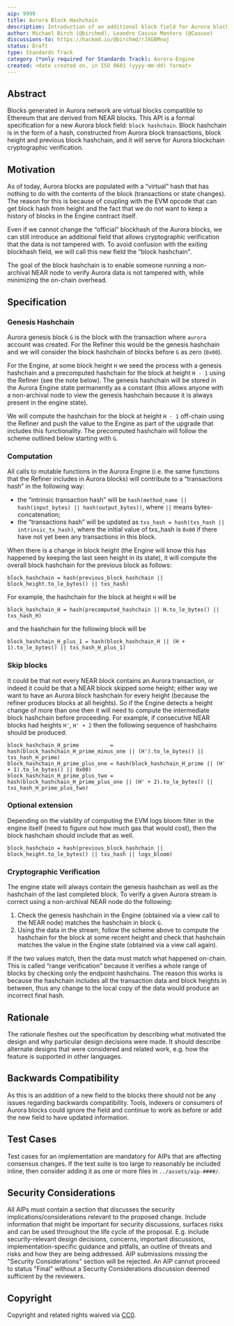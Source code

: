 ```yaml
---
aip: 9999
title: Aurora Block Hashchain
description: Introduction of an additional block field for Aurora blockchain cryptographic verification.
author: Michael Birch (@birchmd), Leandro Casuso Montero (@Casuso)
discussions-to: https://hackmd.io/@birchmd/rJXGBMnoj
status: Draft
type: Standards Track
category (*only required for Standards Track): Aurora-Engine
created: <date created on, in ISO 8601 (yyyy-mm-dd) format>
---
```


## Abstract

Blocks generated in Aurora network are virtual blocks compatible to Ethereum that are derived from NEAR blocks. This API is a formal specification for a new Aurora block field: `block hashchain`. Block hashchain is in the form of a hash, constructed from Aurora block transactions, block height and previous block hashchain, and it will serve for Aurora blockchain cryptographic verification.

## Motivation

As of today, Aurora blocks are populated with a “virtual” hash that has nothing to do with the contents of the block (transactions or state changes). The reason for this is because of coupling with the EVM opcode that can get block hash from height and the fact that we do not want to keep a history of blocks in the Engine contract itself.

Even if we cannot change the “official” blockhash of the Aurora blocks, we can still introduce an additional field that allows cryptographic verification that the data is not tampered with. To avoid confusion with the exiting blockhash field, we will call this new field the “block hashchain".

The goal of the block hashchain is to enable someone running a non-archival NEAR node to verify Aurora data is not tampered with, while minimizing the on-chain overhead.

## Specification

### Genesis Hashchain

Aurora genesis block `G` is the block with the transaction where `aurora` account was created. For the Refiner this would be the genesis hashchain and we will consider the block hashchain of blocks before `G` as zero (`0x00`). 

For the Engine, at some block height `H` we seed the process with a genesis hashchain and a precomputed hashchain for the block at height `H - 1` using the Refiner (see the note below). The genesis hashchain will be stored in the Aurora Engine state permanently as a constant (this allows anyone with a non-archival node to view the genesis hashchain because it is always present in the engine state).

We will compute the hashchain for the block at height `H - 1` off-chain using the Refiner and push the value to the Engine as part of the upgrade that includes this functionality. The precomputed hashchain will follow the scheme outlined below starting with `G`.

### Computation

All calls to mutable functions in the Aurora Engine (i.e. the same functions that the Refiner includes in Aurora blocks) will contribute to a “transactions hash” in the following way:

- the “intrinsic transaction hash” will be `hash(method_name || hash(input_bytes) || hash(output_bytes))`, where `||` means bytes-concatenation;
- the “transactions hash” will be updated as `txs_hash = hash(txs_hash || intrinsic_tx_hash)`, where the initial value of txs_hash is `0x00` if there have not yet been any transactions in this block.

When there is a change in block height (the Engine will know this has happened by keeping the last seen height in its state), it will compute the overall block hashchain for the previous block as follows:

```block_hashchain = hash(previous_block_hashchain || block_height.to_le_bytes() || txs_hash)```

For example, the hashchain for the block at height `H` will be

```block_hashchain_H = hash(precomputed_hashchain || H.to_le_bytes() || txs_hash_H)```

and the hashchain for the following block will be

```block_hashchain_H_plus_1 = hash(block_hashchain_H || (H + 1).to_le_bytes() || txs_hash_H_plus_1)```

### Skip blocks

It could be that not every NEAR block contains an Aurora transaction, or indeed it could be that a NEAR block skipped some height; either way we want to have an Aurora block hashchain for every height (because the refiner produces blocks at all heights). So if the Engine detects a height change of more than one then it will need to compute the intermediate block hashchain before proceeding. For example, if consecutive NEAR blocks had heights `H'`, `H' + 2` then the following sequence of hashchains should be produced:

```
block_hashchain_H_prime          = hash(block_hashchain_H_prime_minus_one || (H').to_le_bytes() || txs_hash_H_prime)
block_hashchain_H_prime_plus_one = hash(block_hashchain_H_prime || (H' + 1).to_le_bytes() || 0x00)
block_hashchain_H_prime_plus_two = hash(block_hashchain_H_prime_plus_one || (H' + 2).to_le_bytes() || txs_hash_H_prime_plus_two)
```

### Optional extension

Depending on the viability of computing the EVM logs bloom filter in the engine itself (need to figure out how much gas that would cost), then the block hashchain should include that as well.

```block_hashchain = hash(previous_block_hashchain || block_height.to_le_bytes() || txs_hash || logs_bloom)```

### Cryptographic Verification

The engine state will always contain the genesis hashchain as well as the hashchain of the last completed block. To verify a given Aurora stream is correct using a non-archival NEAR node do the following:

1. Check the genesis hashchain in the Engine (obtained via a view call to the NEAR node) matches the hashchain in block `G`.
2. Using the data in the stream, follow the scheme above to compute the hashchain for the block at some recent height and check that hashchain matches the value in the Engine state (obtained via a view call again).

If the two values match, then the data must match what happened on-chain. This is called “range verification” because it verifies a whole range of blocks by checking only the endpoint hashchains. The reason this works is because the hashchain includes all the transaction data and block heights in between, thus any change to the local copy of the data would produce an incorrect final hash.

## Rationale

<!-- TODO: Fill following section -->

The rationale fleshes out the specification by describing what motivated the design and why particular design decisions were made. It should describe alternate designs that were considered and related work, e.g. how the feature is supported in other languages.

## Backwards Compatibility

As this is an addition of a new field to the blocks there should not be any issues regarding backwards compatibility. Tools, indexers or consumers of Aurora blocks could ignore the field and continue to work as before or add the new field to have updated information.

## Test Cases

<!-- TODO: Fill following section -->
<!-- Maybe we can add the following test:
Include as part of the assets the Aurora genesis block 'G' and the next block 'N'.
Add here the result of the txs_hash of 'G' and the hashchain of 'G'.
Add then the result of the txs_hash of 'N' and the hashchain of 'N' using all the info.-->

Test cases for an implementation are mandatory for AIPs that are affecting consensus changes. If the test suite is too large to reasonably be included inline, then consider adding it as one or more files in `../assets/aip-####/`.

## Security Considerations

<!-- TODO: Fill following section -->

<!-- TODO: Fill following section -->

All AIPs must contain a section that discusses the security implications/considerations relevant to the proposed change. Include information that might be important for security discussions, surfaces risks and can be used throughout the life cycle of the proposal. E.g. include security-relevant design decisions, concerns, important discussions, implementation-specific guidance and pitfalls, an outline of threats and risks and how they are being addressed. AIP submissions missing the "Security Considerations" section will be rejected. An AIP cannot proceed to status "Final" without a Security Considerations discussion deemed sufficient by the reviewers.

## Copyright

Copyright and related rights waived via [CC0](https://creativecommons.org/publicdomain/zero/1.0/).
